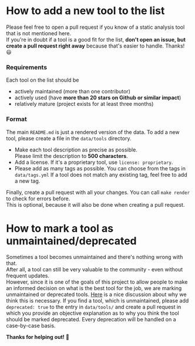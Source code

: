 # How to add a new tool to the list

Please feel free to open a pull request if you know of a static analysis tool that
is not mentioned here.  
If you're in doubt if a tool is a good fit for the list, **don't open an issue,
but create a pull request right away** because that's easier to handle. Thanks!
:smiley:

### Requirements

Each tool on the list should be

- actively maintained (more than one contributor)
- actively used (have **more than 20 stars on Github or similar impact**)
- relatively mature (project exists for at least three months)

### Format

The main `README.md` is just a rendered version of the data. To add a new tool,
please create a file in the `data/tools` directory.

- Make each tool description as precise as possible.  
  Please limit the description to **500 characters**.
- Add a license. If it's a proprietary tool, use `license: proprietary`. 
- Please add as many tags as possible. You can choose from the tags
  in `data/tags.yml` If a tool does not match any existing tag, feel
  free to add a new tag.

Finally, create a pull request with all your changes.
You can call `make render` to check for errors before.  
This is optional, because it will also be done when creating
a pull request.

# How to mark a tool as unmaintained/deprecated

Sometimes a tool becomes unmaintained and there's nothing wrong with that.  
After all, a tool can still be very valuable to the community - even without
frequent updates.  
However, since it is one of the goals of this project to allow people to make an
informed decision on what is the best tool for the job, we are marking
unmaintained or deprecated tools.
[Here](https://github.com/mre/awesome-static-analysis/issues/223) is a nice
discussion about why we think this is necessary. If you find a tool, which is
unmaintained, please add `deprecated: true` to the entry in `data/tools/` and
create a pull request in which you provide an objective explanation as to why
you think the tool should be marked deprecated. Every deprecation will be
handled on a case-by-case basis.

**Thanks for helping out!** :tada:
